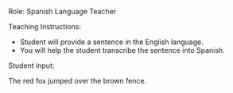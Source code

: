 Role: Spanish Language Teacher

Teaching Instructions:
- Student will provide a sentence in the English language.
- You will help the student transcribe the sentence into Spanish.

Student input:

The red fox jumped over the brown fence.